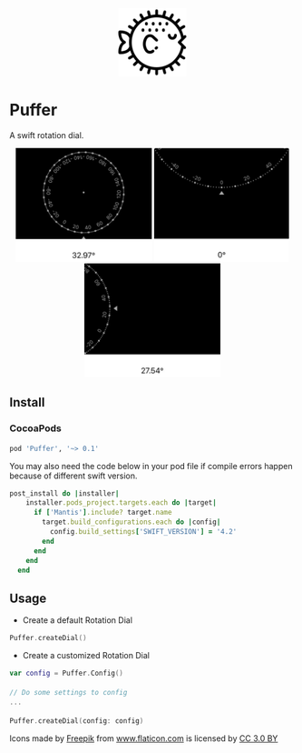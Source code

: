 <p align="center">
    <img src="Images/puffer.png" height="120" max-width="90%" alt="Mantis" />
</p>

# Puffer
A swift rotation dial.

<p align="center">
    <img src="Images/dial1.jpg" height="200" alt="Puffer" />
    <img src="Images/dial2.jpg" height="200" alt="Puffer" />
    <img src="Images/dial3.jpg" height="200" alt="Puffer" />
</p>


## Install

### CocoaPods

```ruby
pod 'Puffer', '~> 0.1'
```
You may also need the code below in your pod file if compile errors happen because of different swift version.

```ruby
post_install do |installer|
    installer.pods_project.targets.each do |target|
      if ['Mantis'].include? target.name
        target.build_configurations.each do |config|
          config.build_settings['SWIFT_VERSION'] = '4.2'
        end
      end
    end
  end
```
## Usage

* Create a default Rotation Dial
```swift
Puffer.createDial()
```

* Create a customized Rotation Dial
```swift
var config = Puffer.Config()

// Do some settings to config
...

Puffer.createDial(config: config)
```

<div>Icons made by <a href="https://www.freepik.com" title="Freepik">Freepik</a> from <a href="https://www.flaticon.com/" title="Flaticon">www.flaticon.com</a> is licensed by <a href="http://creativecommons.org/licenses/by/3.0/" title="Creative Commons BY 3.0" target="_blank">CC 3.0 BY</a></div>
